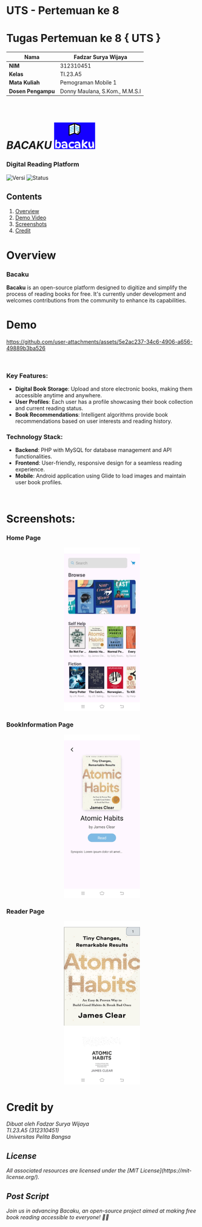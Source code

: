 # UTS - Pertemuan ke 8
# Tugas Pertemuan ke 8 { UTS }

| **Nama**                    | Fadzar Surya Wijaya             |
|----------------------------|--------------------------------|
| **NIM**                    | 312310451                      |
| **Kelas**                  | TI.23.A5                       |
| **Mata Kuliah**            | Pemograman Mobile 1            |
| **Dosen Pengampu**         | Donny Maulana, S.Kom., M.M.S.I |
<br>

# ***BACAKU*** <img src="img/logobacaku-white.png" height="70" alt="Logo">
### Digital Reading Platform

![Versi](https://img.shields.io/badge/versi-1.0.0-blue.svg)
![Status](https://img.shields.io/badge/status-pengembangan-yellow.svg)

## Contents
1. [Overview](#overview)
2. [Demo Video](#demo)
3. [Screenshots](#screenshots)
4. [Credit](#credit)

# Overview
### Bacaku
**Bacaku** is an open-source platform designed to digitize and simplify the process of reading books for free. It's currently under development and welcomes contributions from the community to enhance its capabilities.

# Demo

https://github.com/user-attachments/assets/5e2ac237-34c6-4906-a656-49889b3ba526

<br>

### Key Features:
- **Digital Book Storage**: Upload and store electronic books, making them accessible anytime and anywhere.
- **User Profiles**: Each user has a profile showcasing their book collection and current reading status.
- **Book Recommendations**: Intelligent algorithms provide book recommendations based on user interests and reading history.

### Technology Stack:
- **Backend**: PHP with MySQL for database management and API functionalities.
- **Frontend**: User-friendly, responsive design for a seamless reading experience.
- **Mobile**: Android application using Glide to load images and maintain user book profiles.
</br>


# Screenshots:
### Home Page
<div align="center">
  <img src="img/img1.jpg" alt="alttext" width="200" />
</div>

### BookInformation Page
<div align="center">
  <img src="img/img2.jpg" alt="alttext" width="200" />
</div>

### Reader Page
<div align="center">
  <img src="img/img3.jpg" alt="alttext" width="200" />
</div>


# Credit by

<i>Dibuat oleh Fadzar Surya Wijaya<i><br>
<i>TI.23.A5 (312310451)<i><br>
<i>Universitas Pelita Bangsa<i>

## License
<p font face="Times New Roman">All associated resources are licensed under the [MIT License](https://mit-license.org/).</p>

## Post Script
Join us in advancing Bacaku, an open-source project aimed at making free book reading accessible to everyone! 🚀😊

